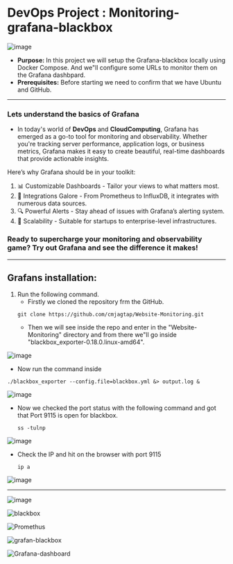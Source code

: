 # DevOps Project : Monitoring-grafana-blackbox
![image](https://github.com/user-attachments/assets/ce2141ef-d435-4302-878a-27e6a32c8c0b)

* **Purpose:** In this project we will setup the Grafana-blackbox locally using Docker Compose. And we"ll configure some URLs to monitor them on the Grafana dashbpard.
* **Prerequisites:** Before starting we need to confirm that we have Ubuntu and GitHub.
----------------
### Lets understand the basics of Grafana
* In today's world of **DevOps** and **CloudComputing**, Grafana has emerged as a go-to tool for monitoring and observability. Whether you're tracking server performance, application logs, or business metrics, Grafana makes it easy to create beautiful, real-time dashboards that provide actionable insights.

Here’s why Grafana should be in your toolkit: 
1. 📊 Customizable Dashboards - Tailor your views to what matters most. 
2. 🔗 Integrations Galore - From Prometheus to InfluxDB, it integrates with numerous data sources. 
3. 🔍 Powerful Alerts - Stay ahead of issues with Grafana’s alerting system. 
4. 🚀 Scalability - Suitable for startups to enterprise-level infrastructures.

### Ready to supercharge your monitoring and observability game? Try out Grafana and see the difference it makes!
---------------
## Grafans installation:
1. Run the following command.
   * Firstly we cloned the repository frm the GitHub.
   ```
   git clone https://github.com/cmjagtap/Website-Monitoring.git
   ```
   * Then we will see inside the repo and enter in the "Website-Monitoring" directory and from there we"ll go inside "blackbox_exporter-0.18.0.linux-amd64".
     
![image](https://github.com/user-attachments/assets/d4efd131-59f9-4c66-ad1d-bd5d801af885)

   * Now run the command inside 

   ```
   ./blackbox_exporter --config.file=blackbox.yml &> output.log &
   ```
![image](https://github.com/user-attachments/assets/c90334aa-0bd0-4347-9a82-50e969a779f5)

 * Now we checked the port status with the following command and got that Port 9115 is open for blackbox.
   ```
   ss -tulnp
   ```
   
![image](https://github.com/user-attachments/assets/6c4f553a-5950-4b10-b659-3f999a6a8ae7)

* Check the IP and hit on the browser with port 9115
  ```
  ip a
  ```

![image](https://github.com/user-attachments/assets/b2d4bdb5-165b-42c8-b036-b11c94fe007d)



---------------
![image](https://github.com/user-attachments/assets/788940ed-9e8c-492c-a8ff-9d46ad805a49)

![blackbox](https://github.com/user-attachments/assets/8ac7feb7-4e3e-4779-9bfe-b6b6921ca570)

![Promethus](https://github.com/user-attachments/assets/1a6cc78c-a4cc-4df7-a51c-3293ae4c7e6e)

![grafan-blackbox](https://github.com/user-attachments/assets/6988c6e8-8eed-42e9-80a7-3e8247e884b3)

![Grafana-dashboard](https://github.com/user-attachments/assets/5c89ab28-9c5d-4a8d-aeb0-d00f306931ff)







